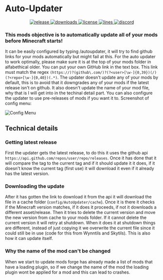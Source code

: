 # Auto-Updater

<p align="center">
<a href="https://github.com/DeDiamondPro/Auto-Updater/releases" target="_blank">
<img alt="release" src="https://img.shields.io/github/v/release/DeDiamondPro/Auto-Updater?color=00FFFF&style=for-the-badge" />
</a>
<a href="https://github.com/DeDiamondPro/Auto-Updater/releases" target="_blank">
<img alt="downloads" src="https://img.shields.io/github/downloads/DeDiamondPro/Auto-Updater/total?color=00FFFF&style=for-the-badge" />
</a>
<a href="https://github.com/DeDiamondPro/Auto-Updater/blob/master/LICENSE">
    <img alt="license" src="https://img.shields.io/github/license/DeDiamondPro/Auto-Updater?color=00FFFF&style=for-the-badge">
 </a>
  <a href="https://github.com/DeDiamondPro/Auto-Updater/">
    <img alt="lines" src="https://img.shields.io/tokei/lines/github/DeDiamondPro/Auto-Updater?color=00FFFF&style=for-the-badge">
 </a>
    <a href="https://discord.gg/ZBNS8jsAMd" target="_blank">
    <img alt="discord" src="https://img.shields.io/discord/822066990423605249?color=00FFFF&label=discord&style=for-the-badge" />
  </a>
 </p>
 
 ### This mods objective is to automatically update all of your mods before Minecraft starts!
 
 It can be easily configured by typing /autoupdater, it will try to find github links for your mods automatically but might fail at this.
 For the auto updater to work optimally, please make sure it is at the top of your mods folder in alfabethical older.
 You can put your own GitHub link in the text box. This link must match the regex `(https://)?(github\.com/)?(?<user>[\w-]{0,39})(/)(?<repo>[\w-]{0,40})(.*)`.
 The updater doesn't update any of your mods by default, this is to avoid that it downgrades any of your mods if the latest release isn't on github.
 It also doesn't update the name of your mod file, why that is I will get into in the techinal detail part.
 You can also configure the updater to use pre-releases of mods if you want it to.
 Screenshot of config menu:
 
 ![Config Menu](https://media.discordapp.net/attachments/832652653292027904/895350070722068591/unknown.png?width=1202&height=676)
 
 ## Technical details
 
 ### Getting latest release
 
 First the updater gets the latest release, to do this it uses the github api `https://api.github.com/repos/user/repo/releases`.
 Once it has done that it will compare the tag to the current tag and if it should update it it does, if it doesn't know the current tag (first use) it will download it even if it already has the latest version.
 
 ### Downloading the update

After it has gotten the link to download it from the api it will download the file in a cache folder (`config/AutoUpdater/cache`).
Once it is there it checks if the Minecraft version matches, if it does it proceeds, if not it downloads a different asset/release.
Then it tries to delete the current version and move the new version from cache to your mods folder.
If it cannot delete the current version it will retry at shutdown.
When it does it at shutdown things are different, instead of just copying it we overwrite the current file since it could still be in use (code for this from Wynntils and Skytils). This is also how it can update itself.

### Why the name of the mod can't be changed

When we start to update mods forge has already made a list of mods that have a loading plugin, so if we change the name of the mod the loading plugin wont be applied for a mod and this can lead to crashes.
